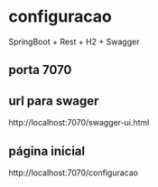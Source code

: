 # configuracao
SpringBoot + Rest + H2 + Swagger

## porta 7070
## url para swager
http://localhost:7070/swagger-ui.html

## página inicial
http://localhost:7070/configuracao

